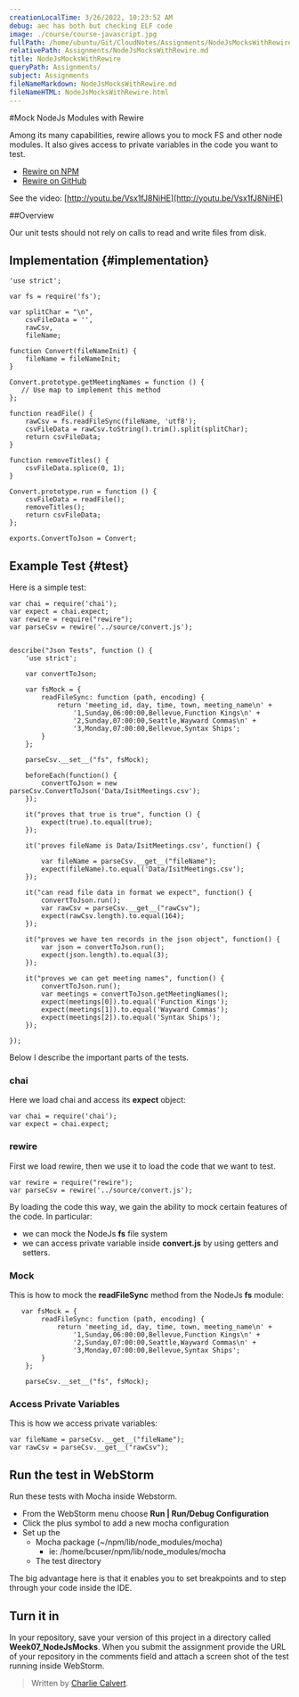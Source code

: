 ```yaml
---
creationLocalTime: 3/26/2022, 10:23:52 AM
debug: aec has both but checking ELF code
image: ./course/course-javascript.jpg
fullPath: /home/ubuntu/Git/CloudNotes/Assignments/NodeJsMocksWithRewire.md
relativePath: Assignments/NodeJsMocksWithRewire.md
title: NodeJsMocksWithRewire
queryPath: Assignments/
subject: Assignments
fileNameMarkdown: NodeJsMocksWithRewire.md
fileNameHTML: NodeJsMocksWithRewire.html
---
```



<!-- toc -->
<!-- tocstop -->

#Mock NodeJs Modules with Rewire

Among its many capabilities, rewire allows you to mock FS and other node modules. It also gives access to private variables in the code you want to test.

- [Rewire on NPM](https://www.npmjs.com/package/rewire)
- [Rewire on GitHub](https://github.com/jhnns/rewire)

See the video: [http://youtu.be/Vsx1fJ8NiHE](http://youtu.be/Vsx1fJ8NiHE)

##Overview

Our unit tests should not rely on calls to read and write files from disk. 

## Implementation {#implementation}

```
'use strict';

var fs = require('fs');

var splitChar = "\n",
    csvFileData = '',
    rawCsv,
    fileName;

function Convert(fileNameInit) {
    fileName = fileNameInit;
}

Convert.prototype.getMeetingNames = function () {
   // Use map to implement this method
};

function readFile() {
    rawCsv = fs.readFileSync(fileName, 'utf8');
    csvFileData = rawCsv.toString().trim().split(splitChar);
    return csvFileData;
}

function removeTitles() {
    csvFileData.splice(0, 1);
}

Convert.prototype.run = function () {
    csvFileData = readFile();
    removeTitles();
    return csvFileData;
};

exports.ConvertToJson = Convert;
```
## Example Test {#test}

Here is a simple test:

```
var chai = require('chai');
var expect = chai.expect;
var rewire = require("rewire");
var parseCsv = rewire('../source/convert.js');


describe("Json Tests", function () {
    'use strict';

    var convertToJson;

    var fsMock = {
        readFileSync: function (path, encoding) {
            return 'meeting_id, day, time, town, meeting_name\n' +
                '1,Sunday,06:00:00,Bellevue,Function Kings\n' +
                '2,Sunday,07:00:00,Seattle,Wayward Commas\n' +
                '3,Monday,07:00:00,Bellevue,Syntax Ships';
        }
    };

    parseCsv.__set__("fs", fsMock);

    beforeEach(function() {
        convertToJson = new parseCsv.ConvertToJson('Data/IsitMeetings.csv');
    });

    it("proves that true is true", function () {
        expect(true).to.equal(true);
    });

    it('proves fileName is Data/IsitMeetings.csv', function() {

        var fileName = parseCsv.__get__("fileName");
        expect(fileName).to.equal('Data/IsitMeetings.csv');
    });

    it("can read file data in format we expect", function() {
        convertToJson.run();
        var rawCsv = parseCsv.__get__("rawCsv");
        expect(rawCsv.length).to.equal(164);
    });

    it("proves we have ten records in the json object", function() {
        var json = convertToJson.run();
        expect(json.length).to.equal(3);
    });

    it("proves we can get meeting names", function() {
        convertToJson.run();
        var meetings = convertToJson.getMeetingNames();
        expect(meetings[0]).to.equal('Function Kings');
        expect(meetings[1]).to.equal('Wayward Commas');
        expect(meetings[2]).to.equal('Syntax Ships');
    });

});
```

Below I describe the important parts of the tests.

### chai

Here we load chai and access its **expect** object:

```
var chai = require('chai');
var expect = chai.expect;
```

### rewire

First we load rewire, then we use it to load the code that we want to test.

```
var rewire = require("rewire");
var parseCsv = rewire('../source/convert.js');
```

By loading the code this way, we gain the ability to mock certain features of the code. In particular:

 - we can mock the NodeJs **fs** file system
 - we can access private variable inside **convert.js** by using getters and setters.

### Mock

This is how to mock the **readFileSync** method from the NodeJs **fs** module:

```   
   var fsMock = {
        readFileSync: function (path, encoding) {
            return 'meeting_id, day, time, town, meeting_name\n' +
                '1,Sunday,06:00:00,Bellevue,Function Kings\n' +
                '2,Sunday,07:00:00,Seattle,Wayward Commas\n' +
                '3,Monday,07:00:00,Bellevue,Syntax Ships';
        }
    };
    
    parseCsv.__set__("fs", fsMock);
```

### Access Private Variables

This is how we access private variables:

```
var fileName = parseCsv.__get__("fileName");
var rawCsv = parseCsv.__get__("rawCsv");
```

## Run the test in WebStorm

Run these tests with Mocha inside Webstorm. 

- From the WebStorm menu choose **Run | Run/Debug Configuration**
- Click the plus symbol to add a new mocha configuration
- Set up the
	- Mocha package (~/npm/lib/node_modules/mocha)
		- ie: /home/bcuser/npm/lib/node_modules/mocha
	- The test directory
   
 The big advantage here is that it enables you to set breakpoints and to step through your code inside the IDE.
 
## Turn it in

In your repository, save your version of this project in a directory called **Week07_NodeJsMocks**.  When you submit the assignment provide the URL of your repository in the comments field and attach a screen shot of the test running inside WebStorm.


    
    
> Written by [Charlie Calvert](https://www.elvenware.com/charlie/).